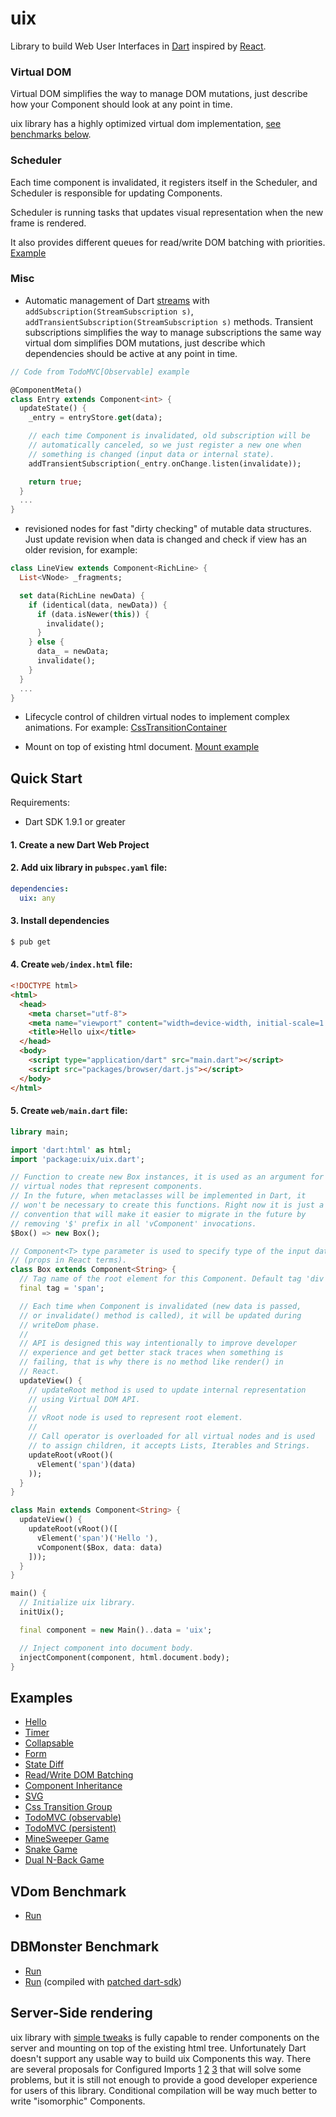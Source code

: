 # uix

Library to build Web User Interfaces in [Dart](https://dartlang.org)
inspired by [React](http://facebook.github.io/react/).

### Virtual DOM

Virtual DOM simplifies the way to manage DOM mutations, just describe
how your Component should look at any point in time.

uix library has a highly optimized virtual dom implementation,
[see benchmarks below](#benchmarks).

### Scheduler

Each time component is invalidated, it registers itself in the
Scheduler, and Scheduler is responsible for updating Components.

Scheduler is running tasks that updates visual representation when the
new frame is rendered.

It also provides different queues for read/write DOM batching with
priorities. [Example](https://github.com/localvoid/uix/tree/master/example/read_write_batching)

### Misc

- Automatic management of Dart
[streams](https://www.dartlang.org/docs/tutorials/streams/) with
`addSubscription(StreamSubscription s)`,
`addTransientSubscription(StreamSubscription s)` methods. Transient
subscriptions simplifies the way to manage subscriptions the same way
virtual dom simplifies DOM mutations, just describe which dependencies
should be active at any point in time.

```dart
// Code from TodoMVC[Observable] example

@ComponentMeta()
class Entry extends Component<int> {
  updateState() {
    _entry = entryStore.get(data);

    // each time Component is invalidated, old subscription will be
    // automatically canceled, so we just register a new one when
    // something is changed (input data or internal state).
    addTransientSubscription(_entry.onChange.listen(invalidate));

    return true;
  }
  ...
}
```

- revisioned nodes for fast "dirty checking" of mutable data
structures. Just update revision when data is changed and check if
view has an older revision, for example:

```dart
class LineView extends Component<RichLine> {
  List<VNode> _fragments;

  set data(RichLine newData) {
    if (identical(data, newData)) {
      if (data.isNewer(this)) {
        invalidate();
      }
    } else {
      data_ = newData;
      invalidate();
    }
  }
  ...
}
```

- Lifecycle control of children virtual nodes to implement complex
  animations. For example:
  [CssTransitionContainer](https://github.com/localvoid/uix/blob/master/lib/src/misc/css_transition_container.dart)

- Mount on top of existing html
  document. [Mount example](https://github.com/localvoid/uix/tree/master/example/mount)

## Quick Start

Requirements:

 - Dart SDK 1.9.1 or greater

#### 1. Create a new Dart Web Project
#### 2. Add uix library in `pubspec.yaml` file:

```yaml
dependencies:
  uix: any
```

#### 3. Install dependencies

```sh
$ pub get
```

#### 4. Create `web/index.html` file:

```html
<!DOCTYPE html>
<html>
  <head>
    <meta charset="utf-8">
    <meta name="viewport" content="width=device-width, initial-scale=1.0">
    <title>Hello uix</title>
  </head>
  <body>
    <script type="application/dart" src="main.dart"></script>
    <script src="packages/browser/dart.js"></script>
  </body>
</html>
```

#### 5. Create `web/main.dart` file:

```dart
library main;

import 'dart:html' as html;
import 'package:uix/uix.dart';

// Function to create new Box instances, it is used as an argument for
// virtual nodes that represent components.
// In the future, when metaclasses will be implemented in Dart, it
// won't be necessary to create this functions. Right now it is just a
// convention that will make it easier to migrate in the future by
// removing '$' prefix in all 'vComponent' invocations.
$Box() => new Box();

// Component<T> type parameter is used to specify type of the input data
// (props in React terms).
class Box extends Component<String> {
  // Tag name of the root element for this Component. Default tag 'div'.
  final tag = 'span';

  // Each time when Component is invalidated (new data is passed,
  // or invalidate() method is called), it will be updated during
  // writeDom phase.
  //
  // API is designed this way intentionally to improve developer
  // experience and get better stack traces when something is
  // failing, that is why there is no method like render() in
  // React.
  updateView() {
    // updateRoot method is used to update internal representation
    // using Virtual DOM API.
    //
    // vRoot node is used to represent root element.
    //
    // Call operator is overloaded for all virtual nodes and is used
    // to assign children, it accepts Lists, Iterables and Strings.
    updateRoot(vRoot()(
      vElement('span')(data)
    ));
  }
}

class Main extends Component<String> {
  updateView() {
    updateRoot(vRoot()([
      vElement('span')('Hello '),
      vComponent($Box, data: data)
    ]));
  }
}

main() {
  // Initialize uix library.
  initUix();

  final component = new Main()..data = 'uix';

  // Inject component into document body.
  injectComponent(component, html.document.body);
}
```

## Examples

- [Hello](https://github.com/localvoid/uix/tree/master/example/hello)
- [Timer](https://github.com/localvoid/uix/tree/master/example/timer)
- [Collapsable](https://github.com/localvoid/uix/tree/master/example/collapsable)
- [Form](https://github.com/localvoid/uix/tree/master/example/form)
- [State Diff](https://github.com/localvoid/uix/tree/master/example/state_diff)
- [Read/Write DOM Batching](https://github.com/localvoid/uix/tree/master/example/read_write_batching)
- [Component Inheritance](https://github.com/localvoid/uix/tree/master/example/inheritance)
- [SVG](https://github.com/localvoid/uix/tree/master/example/svg)
- [Css Transition Group](https://github.com/localvoid/uix/tree/master/example/animation)
- [TodoMVC (observable)](https://github.com/localvoid/uix_todomvc/)
- [TodoMVC (persistent)](https://github.com/localvoid/uix_todomvc_persistent/)
- [MineSweeper Game](https://github.com/localvoid/uix_minesweeper/)
- [Snake Game](https://github.com/localvoid/uix_snake/)
- [Dual N-Back Game](https://github.com/localvoid/dual_nback/)

## VDom Benchmark
<a name="benchmarks"></a>

- [Run](http://vdom-benchmark.github.io/vdom-benchmark/?cfg=http://localvoid.github.io/vdom-benchmark-uix/config.js)

## DBMonster Benchmark

- [Run](http://localvoid.github.io/uix_dbmon/)
- [Run](http://localvoid.github.io/uix_dbmon/classlist2) (compiled with [patched dart-sdk](https://code.google.com/p/dart/issues/detail?id=23012))

## Server-Side rendering

uix library with
[simple tweaks](https://github.com/localvoid/uix_standalone) is fully
capable to render components on the server and mounting on top of the
existing html tree. Unfortunately Dart doesn't support any usable way
to build uix Components this way. There are several proposals for
Configured Imports [1](https://github.com/lrhn/dep-configured-imports)
[2](https://github.com/eernstg/dep-configured-imports)
[3](https://github.com/munificent/dep-external-libraries/blob/master/Proposal.md)
that will solve some problems, but it is still not enough to provide a
good developer experience for users of this library. Conditional
compilation will be way much better to write "isomorphic" Components.
